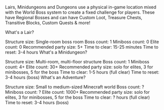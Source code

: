 
Lairs, Minidungeons and Dungeons use a physical in-game location mixed with the World Boss system to create a fixed challenge for players. These have Regional Bosses and can have Custom Loot, Treasure Chests, Transitive Blocks, Custom Quests & more!







What's a Lair?

Structure size: Single-room boss room
Boss count: 1
Miniboss count: 0
Elite count: 0
Recommended party size: 5+
Time to clear: 15-25 minutes
Time to reset: 3-4 hours
What's a Minidungeon?

Structure size: Multi-room, multi-floor structure
Boss count: 1
Miniboss count: 4+
Elite count: 30+
Recommended party size: solo for elites, 3 for minibosses, 5 for the boss
Time to clear: 1-5 hours (full clear)
Time to reset: 3-4 hours (boss)
What's an Adventure?

Structure size: Small to medium-sized Minecraft world
Boss count: ?
Miniboss count: ?
Elite count: 1000+
Recommended party size: solo for elites, 3 for minibosses, 5 for the boss
Time to clear: ? hours (full clear)
Time to reset: 3-4 hours (boss)
